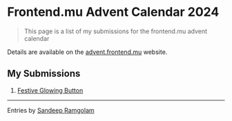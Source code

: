 # Frontend.mu Advent Calendar 2024

> This page is a list of my submissions for the frontend.mu advent calendar

Details are available on the [advent.frontend.mu](https://advent.frontend.mu) website.

## My Submissions

1. [Festive Glowing Button](https://sandeep-frontendmu-advent-calendar-2024.pages.dev/day-01/index.html)

---

Entries by [Sandeep Ramgolam](https://sandeep.ramgolam.com)
